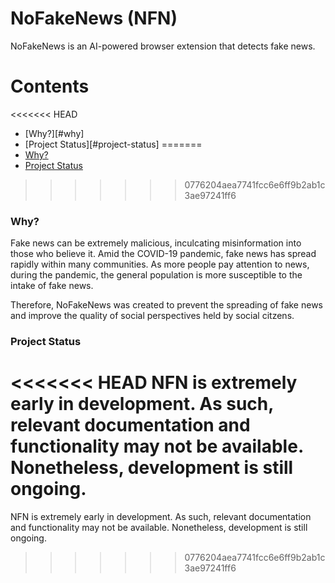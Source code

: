 # NoFakeNews (NFN)

NoFakeNews is an AI-powered browser extension that detects fake news.

Contents
=========

<<<<<<< HEAD
* [Why?][#why]
* [Project Status][#project-status]
=======
* [Why?](#why)
* [Project Status](#project-status)
>>>>>>> 0776204aea7741fcc6e6ff9b2ab1c3ae97241ff6


### Why?

Fake news can be extremely malicious, inculcating misinformation into those who believe it. Amid the COVID-19 pandemic, fake news has spread rapidly within many communities. As more people pay attention to news, during the pandemic, the general population is more susceptible to the intake of fake news. 

Therefore, NoFakeNews was created to prevent the spreading of fake news and improve the quality of social perspectives held by social citzens. 


### Project Status

<<<<<<< HEAD
NFN is extremely early in development. As such, relevant documentation and functionality may not be available. Nonetheless, development is still ongoing.
=======
NFN is extremely early in development. As such, relevant documentation and functionality may not be available. Nonetheless, development is still ongoing.
>>>>>>> 0776204aea7741fcc6e6ff9b2ab1c3ae97241ff6
